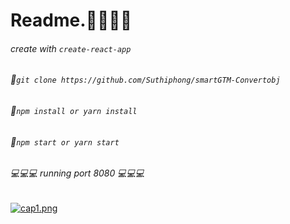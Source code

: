 # Readme.:electric_plug::electric_plug::electric_plug::electric_plug:
###### create with `create-react-app`

###### :memo:`git clone https://github.com/Suthiphong/smartGTM-Convertobj`

###### :memo:`npm install or yarn install`

###### :memo:`npm start or yarn start`

###### :computer::computer::computer: running port 8080 :computer::computer::computer:

[![cap1.png](https://i.postimg.cc/W1T0jVZC/cap1.png)](https://postimg.cc/TpNKqZCJ)

